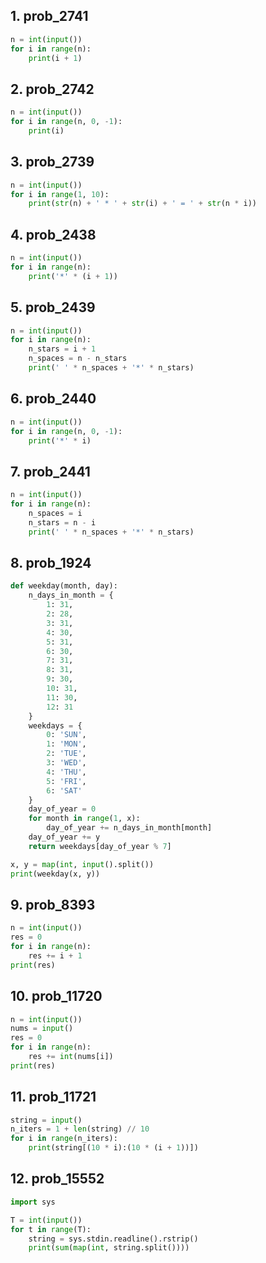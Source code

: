 ## 1. prob_2741

```python
n = int(input())
for i in range(n):
    print(i + 1)
```

## 2. prob_2742

```python
n = int(input())
for i in range(n, 0, -1):
    print(i)
```

## 3. prob_2739

```python
n = int(input())
for i in range(1, 10):
    print(str(n) + ' * ' + str(i) + ' = ' + str(n * i))
```

## 4. prob_2438

```python
n = int(input())
for i in range(n):
    print('*' * (i + 1))
```

## 5. prob_2439

```python
n = int(input())
for i in range(n):
    n_stars = i + 1
    n_spaces = n - n_stars
    print(' ' * n_spaces + '*' * n_stars)
```

## 6. prob_2440

```python
n = int(input())
for i in range(n, 0, -1):
    print('*' * i)
```

## 7. prob_2441

```python
n = int(input())
for i in range(n):
    n_spaces = i
    n_stars = n - i
    print(' ' * n_spaces + '*' * n_stars)
```

## 8. prob_1924

```python
def weekday(month, day):
    n_days_in_month = {
        1: 31,
        2: 28,
        3: 31,
        4: 30,
        5: 31,
        6: 30,
        7: 31,
        8: 31,
        9: 30,
        10: 31,
        11: 30,
        12: 31
    }
    weekdays = {
        0: 'SUN',
        1: 'MON',
        2: 'TUE',
        3: 'WED',
        4: 'THU',
        5: 'FRI',
        6: 'SAT'
    }
    day_of_year = 0
    for month in range(1, x):
        day_of_year += n_days_in_month[month]
    day_of_year += y
    return weekdays[day_of_year % 7]

x, y = map(int, input().split())
print(weekday(x, y))
```

## 9. prob_8393

```python
n = int(input())
res = 0
for i in range(n):
    res += i + 1
print(res)
```

## 10. prob_11720

```python
n = int(input())
nums = input()
res = 0
for i in range(n):
    res += int(nums[i])
print(res)
```

## 11. prob_11721

```python
string = input()
n_iters = 1 + len(string) // 10
for i in range(n_iters):
    print(string[(10 * i):(10 * (i + 1))])
```

## 12. prob_15552

```python
import sys

T = int(input())
for t in range(T):
    string = sys.stdin.readline().rstrip()
    print(sum(map(int, string.split())))
```

